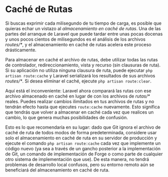 # Caché de Rutas

Si buscas exprimir cada milisegundo de tu tiempo de carga, es posible que quieras echar un vistazo al _almacenamiento en caché de rutas_. Una de las partes del arranque de Laravel que puede tardar entre unas pocas docenas y unos pocos cientos de milisegundos es el análisis de los archivos _routes/*_, y el almacenamiento en caché de rutas acelera este proceso drásticamente.

Para almacenar en caché el archivo de rutas, debe utilizar todas las rutas de controlador, redireccionamiento, vista y recurso (sin clausuras de ruta). Si su aplicación no utiliza ninguna clausura de ruta, puede ejecutar `php artisan route:cache` y Laravel serializará los resultados de sus archivos _routes/*_. Si desea eliminar el caché, ejecute `php artisan route:clear`.

Aquí está el inconveniente: Laravel ahora comparará las rutas con ese archivo almacenado en caché en lugar de con los archivos de _rutas/*_ reales. Puedes realizar cambios ilimitados en tus archivos de rutas y no tendrán efecto hasta que ejecutes `route:cache` nuevamente. Esto significa que tendrás que volver a almacenar en caché cada vez que realices un cambio, lo que genera muchas posibilidades de confusión.

Esto es lo que recomendaría en su lugar: dado que Git ignora el archivo de caché de ruta de todos modos de forma predeterminada, considere usar solo el almacenamiento en caché de ruta en su servidor de producción y ejecute el comando `php artisan route:cache` cada vez que implemente un código nuevo (ya sea a través de un gancho posterior a la implementación de Git, un comando de implementación de Forge o como parte de cualquier otro sistema de implementación que use). De esta manera, no tendrá problemas de desarrollo local confusos, pero su entorno remoto aún se beneficiará del almacenamiento en caché de ruta.